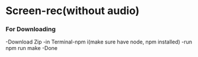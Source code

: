 # Screen-rec(without audio)


### For Downloading

-Download Zip
-in Terminal-npm i(make sure have node, npm installed)
-run npm run make
-Done
